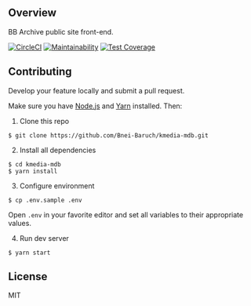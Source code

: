 ## Overview

BB Archive public site front-end.

[![CircleCI](https://circleci.com/gh/Bnei-Baruch/kmedia-mdb.svg?style=shield&circle-token=eca42e6b560ebed2a45ee2c737457c1006ff4a59)](https://circleci.com/gh/Bnei-Baruch/kmedia-mdb)
[![Maintainability](https://api.codeclimate.com/v1/badges/0be642c3213449758fb2/maintainability)](https://codeclimate.com/github/Bnei-Baruch/kmedia-mdb/maintainability)
[![Test Coverage](https://api.codeclimate.com/v1/badges/0be642c3213449758fb2/test_coverage)](https://codeclimate.com/github/Bnei-Baruch/kmedia-mdb/test_coverage)

## Contributing

Develop your feature locally and submit a pull request.

Make sure you have [Node.js](https://nodejs.org) and [Yarn](https://yarnpkg.com/) installed. Then:

1. Clone this repo
```shell
$ git clone https://github.com/Bnei-Baruch/kmedia-mdb.git
```

2. Install all dependencies
```shell
$ cd kmedia-mdb
$ yarn install
```

3. Configure environment
```shell
$ cp .env.sample .env
```
Open `.env` in your favorite editor and set all variables to their appropriate values.


4. Run dev server
```shell
$ yarn start
```


## License

MIT
